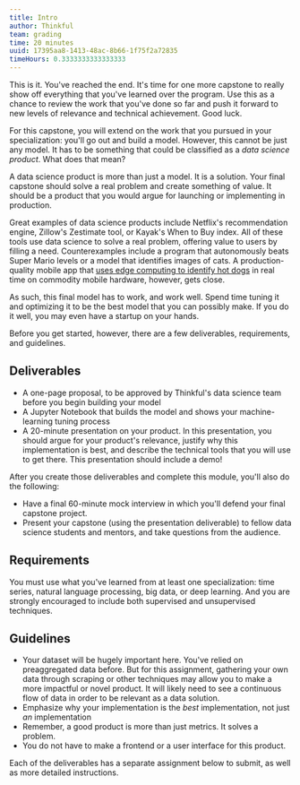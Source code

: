 ```yaml
---
title: Intro
author: Thinkful
team: grading
time: 20 minutes
uuid: 17395aa8-1413-48ac-8b66-1f75f2a72835
timeHours: 0.3333333333333333
---
```


This is it. You've reached the end. It's time for one more capstone to really show off everything that you've learned over the program. Use this as a chance to review the work that you've done so far and push it forward to new levels of relevance and technical achievement. Good luck.

For this capstone, you will extend on the work that you pursued in your specialization: you'll go out and build a model. However, this cannot be just any model. It has to be something that could be classified as a *data science product*. What does that mean?

A data science product is more than just a model. It is a solution. Your final capstone should solve a real problem and create something of value. It should be a product that you would argue for launching or implementing in production.

Great examples of data science products include Netflix's recommendation engine, Zillow's Zestimate tool, or Kayak's When to Buy index. All of these tools use data science to solve a real problem, offering value to users by filling a need. Counterexamples include a program that autonomously beats Super Mario levels or a model that identifies images of cats. A production-quality mobile app that [uses edge computing to identify hot dogs](https://medium.com/@timanglade/how-hbos-silicon-valley-built-not-hotdog-with-mobile-tensorflow-keras-react-native-ef03260747f3) in real time on commodity mobile hardware, however, gets close.

As such, this final model has to work, and work well. Spend time tuning it and optimizing it to be the best model that you can possibly make. If you do it well, you may even have a startup on your hands.

Before you get started, however, there are a few deliverables, requirements, and guidelines.

## Deliverables

* A one-page proposal, to be approved by Thinkful's data science team before you begin building your model
* A Jupyter Notebook that builds the model and shows your machine-learning tuning process
* A 20-minute presentation on your product. In this presentation, you should argue for your product's relevance, justify why this implementation is best, and describe the technical tools that you will use to get there. This presentation should include a demo!

After you create those deliverables and complete this module, you'll also do the following:

* Have a final 60-minute mock interview in which you'll defend your final capstone project.
* Present your capstone (using the presentation deliverable) to fellow data science students and mentors, and take questions from the audience.

## Requirements

You must use what you've learned from at least one specialization: time series, natural language processing, big data, or deep learning. And you are strongly encouraged to include both supervised and unsupervised techniques. 

## Guidelines

* Your dataset will be hugely important here. You've relied on preaggregated data before. But for this assignment, gathering your own data through scraping or other techniques may allow you to make a more impactful or novel product. It will likely need to see a continuous flow of data in order to be relevant as a data solution.
* Emphasize why your implementation is the _best_ implementation, not just _an_ implementation
* Remember, a good product is more than just metrics. It solves a problem.
* You do not have to make a frontend or a user interface for this product.

Each of the deliverables has a separate assignment below to submit, as well as more detailed instructions.
